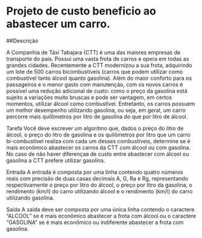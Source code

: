 # Projeto de custo beneficio ao abastecer um carro.

##Descrição

A Companhia de Táxi Tabajara (CTT) é uma das maiores empresas de transporte do país. Possui uma vasta
frota de carros e opera em todas as grandes cidades. Recentemente a CTT modernizou a sua frota,
adquirindo um lote de 500 carros bicombustíveis (carros que podem utilizar como combustível tanto álcool
quanto gasolina). Além do maior conforto para os passageiros e o menor gasto com manutenção, com os
novos carros é possível uma redução adicional de custo: como o preço da gasolina está sujeito a variações
muito bruscas e pode ser vantagem, em certos momentos, utilizar álcool como combustível. Entretanto, os
carros possuem um melhor desempenho utilizando gasolina, ou seja, em geral, um carro percorre mais
quilômetros por litro de gasolina do que por litro de álcool.

Tarefa
Você deve escrever um algoritmo que, dados o preço do litro de álcool, o preço do litro de gasolina e os
quilômetros por litro que um carro bi-combustível realiza com cada um desses combustíveis, determine se
é mais econômico abastecer os carros da CTT com álcool ou com gasolina. No caso de não haver diferençaa
de custo entre abastecer com álcool ou gasolina a CTT prefere utilizar gasolina.

Entrada
A entrada é composta por uma linha contendo quatro números reais com precisão de duas casas
decimais A, G, Ra e Rg, representando respectivamente o preço por litro do álcool, o preço por litro da
gasolina, o rendimento (km/l) do carro utilizando álcool e o rendimento (km/l) do carro utilizando gasolina.

Saída
A saída deve ser composta por uma única linha contendo o caractere “ALCOOL” se é mais econômico
abastecer a frota com álcool ou o caractere “GASOLINA” se é mais econômico ou indiferente abastecer a
frota com gasolina.
